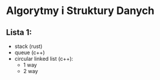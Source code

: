 # Algorytmy i Struktury Danych

## Lista 1:
- stack (rust)
- queue (c++)
- circular linked list (c++):
    - 1 way
    - 2 way